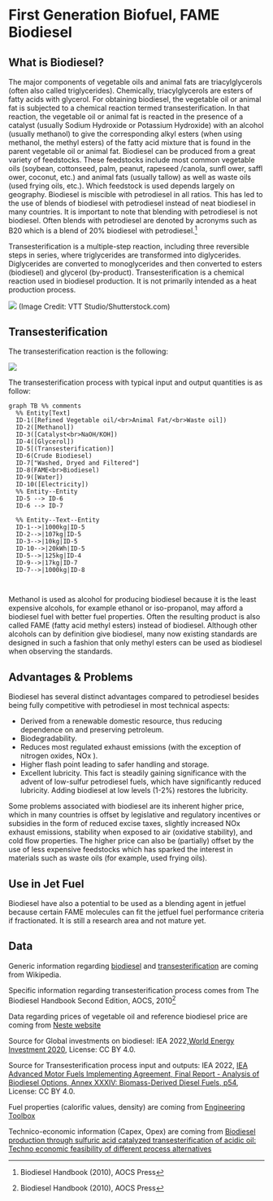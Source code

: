 # First Generation Biofuel, FAME Biodiesel

## What is Biodiesel?
The major components of vegetable oils and animal fats are triacylglycerols (often also called triglycerides). Chemically, triacylglycerols are esters of fatty acids with glycerol.
For obtaining biodiesel, the vegetable oil or animal fat is subjected to a chemical reaction termed transesterification. In that reaction, the vegetable oil or animal fat is reacted in the presence of a catalyst (usually Sodium Hydroxide or Potassium Hydroxide) with an alcohol (usually methanol) to give the corresponding alkyl esters (when using methanol, the methyl esters) of the fatty acid mixture that is found in the parent vegetable oil or animal fat.
Biodiesel can be produced from a great variety of feedstocks. These feedstocks include most common vegetable oils (soybean, cottonseed, palm, peanut, rapeseed /canola, sunfl ower, saffl ower, coconut, etc.) and animal fats (usually tallow) as well as waste oils (used frying oils, etc.). Which feedstock is used depends largely on geography.
Biodiesel is miscible with petrodiesel in all ratios. This has led to the use of blends of biodiesel with petrodiesel instead of neat biodiesel in many countries. It is important to note that blending with petrodiesel is not biodiesel. Often blends with petrodiesel are denoted by acronyms such as B20 which is a blend of 20% biodiesel with petrodiesel.[^1]

Transesterification is a multiple-step reaction, including three reversible steps in series, where triglycerides are transformed into diglycerides. Diglycerides are converted to monoglycerides and then converted to esters (biodiesel) and glycerol (by-product).
Transesterification is a chemical reaction used in biodiesel production. It is not primarily intended as a heat production process.

![](biodiesel.jpg)
(Image Credit: VTT Studio/Shutterstock.com)


## **Transesterification**
The transesterification reaction is the following:

![](transesterification_formula.png)

The transesterification process with typical input and output quantities is as follow:

```mermaid
graph TB %% comments
  %% Entity[Text]
  ID-1([Refined Vegetable oil/<br>Animal Fat/<br>Waste oil])
  ID-2([Methanol])
  ID-3([Catalyst<br>NaOH/KOH])
  ID-4([Glycerol])
  ID-5[(Transesterification)]
  ID-6(Crude Biodiesel)
  ID-7["Washed, Dryed and Filtered"]
  ID-8(FAME<br>Biodiesel)
  ID-9([Water])
  ID-10([Electricity])
  %% Entity--Entity
  ID-5 --> ID-6
  ID-6 --> ID-7

  %% Entity--Text--Entity
  ID-1-->|1000kg|ID-5
  ID-2-->|107kg|ID-5
  ID-3-->|10kg|ID-5
  ID-10-->|20kWh|ID-5
  ID-5-->|125kg|ID-4
  ID-9-->|17kg|ID-7
  ID-7-->|1000kg|ID-8



```

Methanol is used as alcohol for producing biodiesel because it is the least expensive alcohols, for example ethanol or iso-propanol, may afford a biodiesel fuel with better fuel properties. Often the resulting product is also called FAME (fatty acid methyl esters) instead of biodiesel. Although other alcohols can by definition give biodiesel, many now existing standards are designed in such a fashion that only methyl esters can be used as biodiesel when observing the standards.

## Advantages & Problems
Biodiesel has several distinct advantages compared to petrodiesel besides being fully competitive with petrodiesel in most technical aspects:
* Derived from a renewable domestic resource, thus reducing dependence on and preserving petroleum.
* Biodegradability.
* Reduces most regulated exhaust emissions (with the exception of nitrogen oxides,
NOx ).
* Higher flash point leading to safer handling and storage.
* Excellent lubricity. This fact is steadily gaining significance with the advent of low-sulfur petrodiesel fuels, which have significantly reduced lubricity. Adding biodiesel at low levels (1-2%) restores the lubricity.

Some problems associated with biodiesel are its inherent higher price, which in many countries is offset by legislative and regulatory incentives or subsidies in the form of reduced excise taxes, slightly increased NOx exhaust emissions, stability when exposed to air (oxidative stability), and cold flow properties. The higher price can also be (partially) offset by the use of less expensive feedstocks which has sparked the interest in materials such as waste oils (for example, used frying oils).

## Use in Jet Fuel
Biodiesel have also a potential to be used as a blending agent in jetfuel because certain FAME molecules can fit the jetfuel fuel performance criteria if fractionated. It is still a research area and not mature yet.

## Data
Generic information regarding [biodiesel](https://en.wikipedia.org/wiki/Biodiesel) and [transesterification](https://en.wikipedia.org/wiki/Transesterification) are coming from Wikipedia.

Specific information regarding transesterification process comes from The Biodiesel Handbook
Second Edition, AOCS, 2010[^1]

Data regarding prices of vegetable oil and reference biodiesel price are coming from [Neste website](https://www.neste.com/investors/market-data/palm-and-rapeseed-oil-prices)

Source for Global investments on biodiesel: IEA 2022,[World Energy Investment 2020](https://www.iea.org/reports/world-energy-investment-2020), License: CC BY 4.0.

Source for Transesterification process input and outputs: IEA 2022, [IEA Advanced Motor Fuels Implementing Agreement, Final Report - Analysis of Biodiesel Options, Annex XXXIV: Biomass-Derived Diesel Fuels, p54](https://www.iea-amf.org/app/webroot/files/file/Annex%20Reports/AMF_Annex_34-1.pdf), License: CC BY 4.0.

Fuel properties (calorific values, density) are coming from [Engineering Toolbox](https://www.engineeringtoolbox.com/fuels-higher-calorific-values-d_169.html)

Technico-economic information (Capex, Opex) are coming from [Biodiesel production through sulfuric acid catalyzed transesterification of acidic oil: Techno economic feasibility of different process alternatives](https://nmbu.brage.unit.no/nmbu-xmlui/bitstream/handle/11250/2690185/Article69327.pdf?sequence=2)

[^1]: Biodiesel Handbook (2010), AOCS Press
[^2]: https://www.sciencedirect.com/topics/chemical-engineering/transesterification
[^3]: https://www.sciencedirect.com/topics/engineering/transesterification#:~:text=Transesterification%20is%20the%20conversion%20of,presence%20of%20an%20acid%20catalyst.
